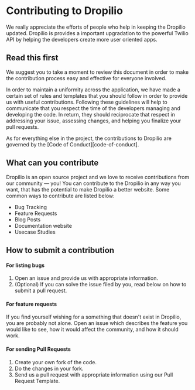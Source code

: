# Contributing to Dropilio

We really appreciate the efforts of people who help in keeping the Dropilio updated. Dropilio is provides a important upgradation to the powerful Twilio API by helping the developers create more user oriented apps.

## Read this first

We suggest you to take a moment to review this document in order to make the contribution process easy and effective for everyone involved.

In order to maintain a uniformity across the application, we have made a certain set of rules and templates that you should follow in order to provide us with useful contributions. Following these guidelines will help to communicate that you respect the time of the developers managing and developing the code. In return, they should reciprocate that respect in addressing your issue, assessing changes, and helping you finalize your pull requests.

As for everything else in the project, the contributions to Dropilio are governed by the [Code of Conduct][code-of-conduct].

## What can you contribute

Dropilio is an open source project and we love to receive contributions from our community — you! You can contribute to the Dropilio in any way you want, that has the potential to make Dropilio a better website. Some common ways to contribute are listed below:
* Bug Tracking
* Feature Requests
* Blog Posts
* Documentation website
* Usecase Studies

## How to submit a contribution

#### For listing bugs
1. Open an issue and provide us with appropriate information.
2. (Optional) If you can solve the issue filed by you, read below on how to submit a pull request.

#### For feature requests
If you find yourself wishing for a something that doesn't exist in Dropilio, you are probably not alone. Open an issue which describes the feature you would like to see, how it would affect the community, and how it should work.

#### For sending Pull Requests
1. Create your own fork of the code.
2. Do the changes in your fork.
3. Send us a pull request with appropriate information using our Pull Request Template.